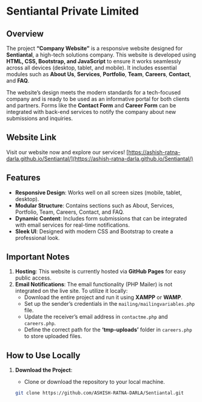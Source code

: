 # Sentiantal Private Limited

## Overview

The project **“Company Website”** is a responsive website designed for **Sentiantal**, a high-tech solutions company. This website is developed using **HTML, CSS, Bootstrap, and JavaScript** to ensure it works seamlessly across all devices (desktop, tablet, and mobile). It includes essential modules such as **About Us**, **Services**, **Portfolio**, **Team**, **Careers**, **Contact**, and **FAQ**.

The website’s design meets the modern standards for a tech-focused company and is ready to be used as an informative portal for both clients and partners. Forms like the **Contact Form** and **Career Form** can be integrated with back-end services to notify the company about new submissions and inquiries.

## Website Link

Visit our website now and explore our services!
[https://ashish-ratna-darla.github.io/Sentiantal/](https://ashish-ratna-darla.github.io/Sentiantal/)

## Features
- **Responsive Design**: Works well on all screen sizes (mobile, tablet, desktop).
- **Modular Structure**: Contains sections such as About, Services, Portfolio, Team, Careers, Contact, and FAQ.
- **Dynamic Content**: Includes form submissions that can be integrated with email services for real-time notifications.
- **Sleek UI**: Designed with modern CSS and Bootstrap to create a professional look.

## Important Notes

1. **Hosting**: This website is currently hosted via **GitHub Pages** for easy public access.
2. **Email Notifications**: The email functionality (PHP Mailer) is not integrated on the live site. To utilize it locally:
   - Download the entire project and run it using **XAMPP** or **WAMP**.
   - Set up the sender’s credentials in the `mailing/mailingvariables.php` file.
   - Update the receiver’s email address in `contactme.php` and `careers.php`.
   - Define the correct path for the **‘tmp-uploads’** folder in `careers.php` to store uploaded files.

## How to Use Locally
1. **Download the Project**:
   - Clone or download the repository to your local machine.

   ```bash
   git clone https://github.com/ASHISH-RATNA-DARLA/Sentiantal.git
